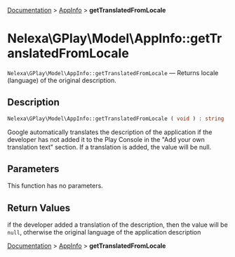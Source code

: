 [Documentation](../../README.md) > [AppInfo](README.md) > **getTranslatedFromLocale**

# Nelexa\GPlay\Model\AppInfo::getTranslatedFromLocale
`Nelexa\GPlay\Model\AppInfo::getTranslatedFromLocale` — Returns locale (language) of the original description.

## Description
```php
Nelexa\GPlay\Model\AppInfo::getTranslatedFromLocale ( void ) : string | null
```
Google automatically translates the description of the application if the developer
has not added it to the Play Console in the "Add your own translation text" section.
If a translation is added, the value will be null.

## Parameters
This function has no parameters.

## Return Values
if the developer added a translation of the description, then the
value will be `null`, otherwise the original language of the application description

[Documentation](../../README.md) > [AppInfo](README.md) > **getTranslatedFromLocale**
